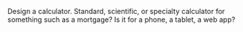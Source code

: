 Design a calculator. Standard, scientific, or specialty calculator for something such as a mortgage? Is it for a phone, a tablet, a web app?
